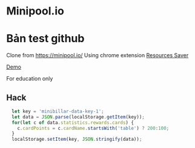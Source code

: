 # Minipool.io
# Bản test github
Clone from https://minipool.io/
Using chrome extension [Resources Saver](https://github.com/up209d/ResourcesSaverExt)

[Demo](https://tiamo405.github.io/minipool/)

For education only

## Hack

```javascript
  let key = 'minibillar-data-key-1';
  let data = JSON.parse(localStorage.getItem(key));
  for(let c of data.statistics.rewards.cards) {
  	c.cardPoints = c.cardName.startsWith('table') ? 200:100;
  }
  localStorage.setItem(key, JSON.stringify(data));
```
